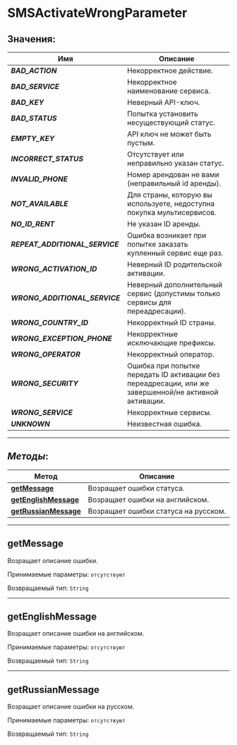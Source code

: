 # SMSActivateWrongParameter

## Значения:

Имя | Описание
---- | ----
<em>**BAD_ACTION**</em> | Некорректное действие.
<em>**BAD_SERVICE**</em> | Некорректное наименование сервиса.
<em>**BAD_KEY**</em> | Неверный API-ключ.
<em>**BAD_STATUS**</em> | Попытка установить несуществующий статус.
<em>**EMPTY_KEY**</em> | API ключ не может быть пустым.
<em>**INCORRECT_STATUS**</em> | Отсутствует или неправильно указан статус.
<em>**INVALID_PHONE**</em> | Номер арендован не вами (неправильный id аренды).
<em>**NOT_AVAILABLE**</em> | Для страны, которую вы используете, недоступна покупка мультисервисов.
<em>**NO_ID_RENT**</em> | Не указан ID аренды.
<em>**REPEAT_ADDITIONAL_SERVICE**</em> | Ошибка возникает при попытке заказать купленный сервис еще раз.
<em>**WRONG_ACTIVATION_ID**</em> | Неверный ID родительской активации.
<em>**WRONG_ADDITIONAL_SERVICE**</em> | Неверный дополнительный сервис (допустимы только сервисы для переадресации).
<em>**WRONG_COUNTRY_ID**</em> | Некорректный ID страны.
<em>**WRONG_EXCEPTION_PHONE**</em> | Некорректные исключающие префиксы.
<em>**WRONG_OPERATOR**</em> | Некорректный оператор.
<em>**WRONG_SECURITY**</em> | Ошибка при попытке передать ID активации без переадресации, или же завершенной/не активной активации.
<em>**WRONG_SERVICE**</em> | Некорректные сервисы.
<em>**UNKNOWN**</em> | Неизвестная ошибка.

<hr/>

## *Методы*:

Метод | Описание
------------- | -------------
[**getMessage**](SMSActivateWrongParameter.md#getMessage) | Возращает ошибки статуса.
[**getEnglishMessage**](SMSActivateWrongParameter.md#getEnglishMessage) | Возращает ошибки на английском.
[**getRussianMessage**](SMSActivateWrongParameter.md#getRussianMessage) | Возращает ошибки статуса на русском.

<hr/>

<a name="getMessage"></a>
## **getMessage**

Возращает описание ошибки.

Принимаемые параметры:
`отсутствуют`

Возвращаемый тип:
`String`

<hr/>

<a name="getEnglishMessage"></a>
## **getEnglishMessage**

Возращает описание ошибки на английском.

Принимаемые параметры:
`отсутствуют`

Возвращаемый тип:
`String`

<hr/>

<a name="getRussianMessage"></a>
## **getRussianMessage**

Возращает описание ошибки на русском.

Принимаемые параметры:
`отсутствуют`

Возвращаемый тип:
`String`
